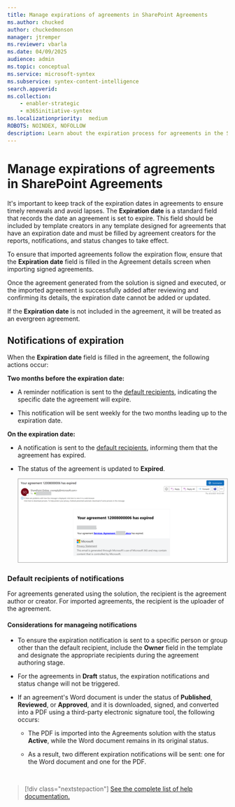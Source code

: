```yaml
---
title: Manage expirations of agreements in SharePoint Agreements
ms.author: chucked
author: chuckedmonson
manager: jtremper
ms.reviewer: vbarla
ms.date: 04/09/2025
audience: admin
ms.topic: conceptual
ms.service: microsoft-syntex
ms.subservice: syntex-content-intelligence
search.appverid: 
ms.collection: 
    - enabler-strategic
    - m365initiative-syntex
ms.localizationpriority:  medium
ROBOTS: NOINDEX, NOFOLLOW
description: Learn about the expiration process for agreements in the SharePoint Agreements solution.
---
```


# Manage expirations of agreements in SharePoint Agreements

It's important to keep track of the expiration dates in agreements to ensure timely renewals and avoid lapses. The **Expiration date** is a standard field that records the date an agreement is set to expire. This field should be included by template creators in any template designed for agreements that have an expiration date and must be filled by agreement creators for the reports, notifications, and status changes to take effect.

To ensure that imported agreements follow the expiration flow, ensure that the **Expiration date** field is filled in the Agreement details screen when importing signed agreements.
 

Once the agreement generated from the solution is signed and executed, or the imported agreement is successfully added after reviewing and confirming its details, the expiration date cannot be added or updated.

If the **Expiration date** is not included in the agreement, it will be treated as an evergreen agreement.


## Notifications of expiration

When the **Expiration date** field is filled in the agreement, the following actions occur:

**Two months before the expiration date:**

- A reminder notification is sent to the [default recipients](#default-recipients-of-notifications), indicating the specific date the agreement will expire.

- This notification will be sent weekly for the two months leading up to the expiration date.

**On the expiration date:**

- A notification is sent to the [default recipients](#default-recipients-of-notifications), informing them that the agreement has expired.

- The status of the agreement is updated to **Expired**.


   ![A screenshot of a notification sent to inform recipients than an agreement is expired.](../../media/content-understanding/agreements-expired-agreement-notification.png)

### Default recipients of notifications

For agreements generated using the solution, the recipient is the agreement author or creator. For imported agreements, the recipient is the uploader of the agreement.

#### Considerations for manageing notifications

- To ensure the expiration notification is sent to a specific person or group other than the default recipient, include the **Owner** field in the template and designate the appropriate recipients during the agreement authoring stage.

- For the agreements in **Draft** status, the expiration notifications and status change will not be triggered.

- If an agreement's Word document is under the status of **Published**, **Reviewed**, or **Approved**, and it is downloaded, signed, and converted into a PDF using a third-party electronic signature tool, the following occurs:

    - The PDF is imported into the Agreements solution with the status **Active**, while the Word document remains in its original status.

    - As a result, two different expiration notifications will be sent: one for the Word document and one for the PDF.


<br>

> [!div class="nextstepaction"]
> [See the complete list of help documentation.](agreements-overview.md#help-documentation)
